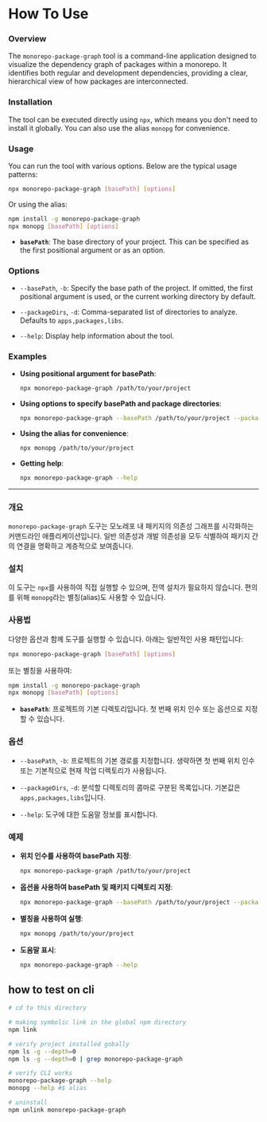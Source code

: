 # How To Use

### Overview

The `monorepo-package-graph` tool is a command-line application designed to visualize the dependency graph of packages within a monorepo. It identifies both regular and development dependencies, providing a clear, hierarchical view of how packages are interconnected.

### Installation

The tool can be executed directly using `npx`, which means you don't need to install it globally. You can also use the alias `monopg` for convenience.

### Usage

You can run the tool with various options. Below are the typical usage patterns:

```bash
npx monorepo-package-graph [basePath] [options]
```

Or using the alias:

```bash
npm install -g monorepo-package-graph
npx monopg [basePath] [options]
```

- **`basePath`**: The base directory of your project. This can be specified as the first positional argument or as an option.

### Options

- `--basePath`, `-b`: Specify the base path of the project. If omitted, the first positional argument is used, or the current working directory by default.

- `--packageDirs`, `-d`: Comma-separated list of directories to analyze. Defaults to `apps,packages,libs`.

- `--help`: Display help information about the tool.

### Examples

- **Using positional argument for basePath**:
  ```bash
  npx monorepo-package-graph /path/to/your/project
  ```

- **Using options to specify basePath and package directories**:
  ```bash
  npx monorepo-package-graph --basePath /path/to/your/project --packageDirs packages,shared
  ```

- **Using the alias for convenience**:
  ```bash
  npx monopg /path/to/your/project
  ```

- **Getting help**:
  ```bash
  npx monorepo-package-graph --help
  ```

---

### 개요

`monorepo-package-graph` 도구는 모노레포 내 패키지의 의존성 그래프를 시각화하는 커맨드라인 애플리케이션입니다. 일반 의존성과 개발 의존성을 모두 식별하여 패키지 간의 연결을 명확하고 계층적으로 보여줍니다.

### 설치

이 도구는 `npx`를 사용하여 직접 실행할 수 있으며, 전역 설치가 필요하지 않습니다. 편의를 위해 `monopg`라는 별칭(alias)도 사용할 수 있습니다.

### 사용법

다양한 옵션과 함께 도구를 실행할 수 있습니다. 아래는 일반적인 사용 패턴입니다:

```bash
npx monorepo-package-graph [basePath] [options]
```

또는 별칭을 사용하여:

```bash
npm install -g monorepo-package-graph
npx monopg [basePath] [options]
```

- **`basePath`**: 프로젝트의 기본 디렉토리입니다. 첫 번째 위치 인수 또는 옵션으로 지정할 수 있습니다.

### 옵션

- `--basePath`, `-b`: 프로젝트의 기본 경로를 지정합니다. 생략하면 첫 번째 위치 인수 또는 기본적으로 현재 작업 디렉토리가 사용됩니다.

- `--packageDirs`, `-d`: 분석할 디렉토리의 콤마로 구분된 목록입니다. 기본값은 `apps,packages,libs`입니다.

- `--help`: 도구에 대한 도움말 정보를 표시합니다.

### 예제

- **위치 인수를 사용하여 basePath 지정**:
  ```bash
  npx monorepo-package-graph /path/to/your/project
  ```

- **옵션을 사용하여 basePath 및 패키지 디렉토리 지정**:
  ```bash
  npx monorepo-package-graph --basePath /path/to/your/project --packageDirs apps,packages,shared
  ```

- **별칭을 사용하여 실행**:
  ```bash
  npx monopg /path/to/your/project
  ```

- **도움말 표시**:
  ```bash
  npx monorepo-package-graph --help
  ```

## how to test on cli

```bash
# cd to this directory

# making symbolic link in the global npm directory
npm link

# verify project installed gobally
npm ls -g --depth=0
npm ls -g --depth=0 | grep monorepo-package-graph

# verify CLI works
monorepo-package-graph --help
monopg --help #$ alias

# uninstall
npm unlink monorepo-package-graph
```
